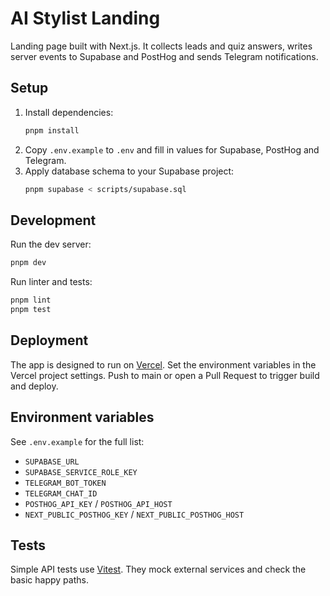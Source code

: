 # AI Stylist Landing

Landing page built with Next.js. It collects leads and quiz answers, writes server events to Supabase and PostHog and sends Telegram notifications.

## Setup

1. Install dependencies:
   ```bash
   pnpm install
   ```
2. Copy `.env.example` to `.env` and fill in values for Supabase, PostHog and Telegram.
3. Apply database schema to your Supabase project:
   ```bash
   pnpm supabase < scripts/supabase.sql
   ```

## Development

Run the dev server:
```bash
pnpm dev
```

Run linter and tests:
```bash
pnpm lint
pnpm test
```

## Deployment

The app is designed to run on [Vercel](https://vercel.com). Set the environment variables in the Vercel project settings. Push to main or open a Pull Request to trigger build and deploy.

## Environment variables

See `.env.example` for the full list:

- `SUPABASE_URL`
- `SUPABASE_SERVICE_ROLE_KEY`
- `TELEGRAM_BOT_TOKEN`
- `TELEGRAM_CHAT_ID`
- `POSTHOG_API_KEY` / `POSTHOG_API_HOST`
- `NEXT_PUBLIC_POSTHOG_KEY` / `NEXT_PUBLIC_POSTHOG_HOST`

## Tests

Simple API tests use [Vitest](https://vitest.dev). They mock external services and check the basic happy paths.
